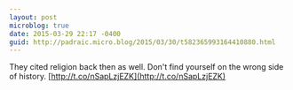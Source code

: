 ```yaml
---
layout: post
microblog: true
date: 2015-03-29 22:17 -0400
guid: http://padraic.micro.blog/2015/03/30/t582365993164410880.html
---
```

They cited religion back then as well. Don't find yourself on the wrong side of history. [http://t.co/nSapLzjEZK](http://t.co/nSapLzjEZK)
